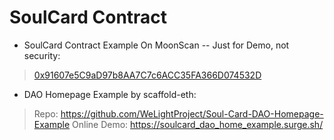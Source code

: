 # SoulCard Contract

* SoulCard Contract Example On MoonScan -- Just for Demo, not security:

> [0x91607e5C9aD97b8AA7C7c6ACC35FA366D074532D](https://moonbeam.moonscan.io/address/0x91607e5C9aD97b8AA7C7c6ACC35FA366D074532D#code)

* DAO Homepage Example by scaffold-eth:

> Repo:
> https://github.com/WeLightProject/Soul-Card-DAO-Homepage-Example
> Online Demo:
> https://soulcard_dao_home_example.surge.sh/

